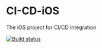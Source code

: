 # CI-CD-iOS
The iOS project for CI/CD integration

[![Build status](https://build.appcenter.ms/v0.1/apps/adb8519f-e846-495a-ae7f-924d634e9f1d/branches/dev/badge)](https://appcenter.ms)

